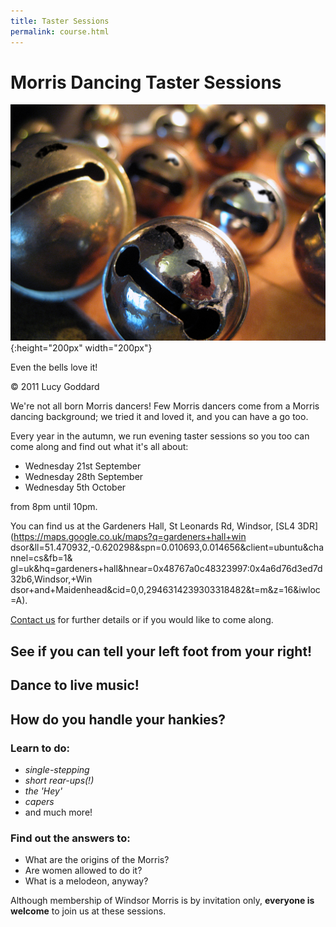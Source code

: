 ```yaml
---
title: Taster Sessions
permalink: course.html
---
```


Morris Dancing Taster Sessions
==============================

![](/images/laughing_bells.jpg){:height="200px" width="200px"}

Even the bells love it!

© 2011 Lucy Goddard

We're not all born Morris dancers! Few Morris dancers come from a Morris dancing background; we tried it and loved it, and you can have a go too.

Every year in the autumn, we run evening taster sessions so you too can come along and find out what it's all about:

*   Wednesday 21st September
*   Wednesday 28th September
*   Wednesday 5th October

from 8pm until 10pm.

You can find us at the Gardeners Hall, St Leonards Rd, Windsor, [SL4 3DR](https://maps.google.co.uk/maps?q=gardeners+hall+win
dsor&ll=51.470932,-0.620298&spn=0.010693,0.014656&client=ubuntu&channel=cs&fb=1&
gl=uk&hq=gardeners+hall&hnear=0x48767a0c48323997:0x4a6d76d3ed7d32b6,Windsor,+Win
dsor+and+Maidenhead&cid=0,0,2946314239303318482&t=m&z=16&iwloc=A).

[Contact us](wm_contact.html) for further details or if you would like to come along.

See if you can tell your left foot from your right!
---------------------------------------------------

Dance to live music!
--------------------

How do you handle your hankies?
-------------------------------

### Learn to do:

*   _single-stepping_
*   _short rear-ups(!)_
*   _the 'Hey'_
*   _capers_
*   and much more!

### Find out the answers to:

*   What are the origins of the Morris?
*   Are women allowed to do it?
*   What is a melodeon, anyway?

Although membership of Windsor Morris is by invitation only, **everyone is welcome** to join us at these sessions.
